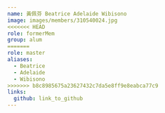 ```yaml
---
name: 黃佩芬 Beatrice Adelaide Wibisono 
image: images/members/310540024.jpg 
<<<<<<< HEAD
role: formerMem
group: alum
=======
role: master
aliases:
  - Beatrice
  - Adelaide
  - Wibisono
>>>>>>> b8c8985675a23627432c7da5e8ff9e8eabca77c9
links:
  github: link_to_github 
---
```

